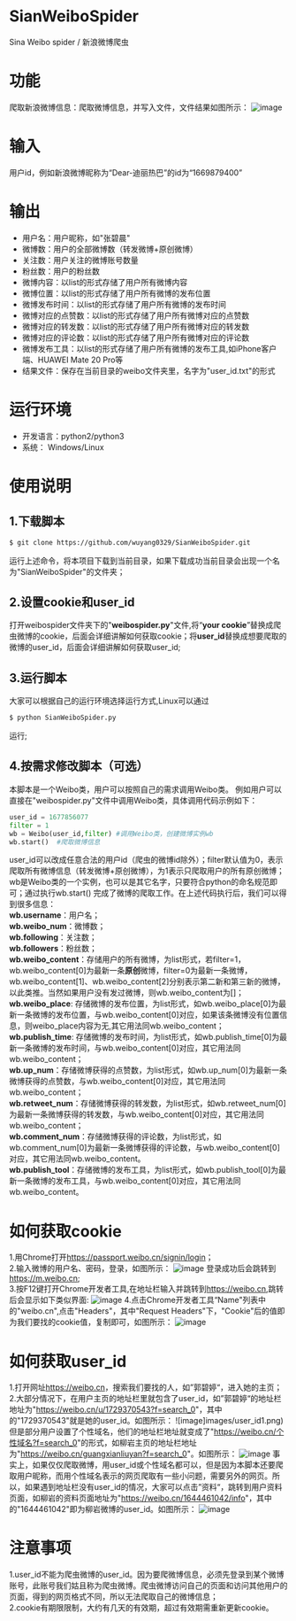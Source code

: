 # SianWeiboSpider
Sina Weibo spider /  新浪微博爬虫

# 功能
爬取新浪微博信息：爬取微博信息，并写入文件，文件结果如图所示：
![image](images/result.png)

# 输入
用户id，例如新浪微博昵称为“Dear-迪丽热巴”的id为“1669879400”

# 输出
- 用户名：用户昵称，如"张碧晨"
- 微博数：用户的全部微博数（转发微博+原创微博）
- 关注数：用户关注的微博账号数量
- 粉丝数：用户的粉丝数
- 微博内容：以list的形式存储了用户所有微博内容
- 微博位置：以list的形式存储了用户所有微博的发布位置
- 微博发布时间：以list的形式存储了用户所有微博的发布时间
- 微博对应的点赞数：以list的形式存储了用户所有微博对应的点赞数
- 微博对应的转发数：以list的形式存储了用户所有微博对应的转发数
- 微博对应的评论数：以list的形式存储了用户所有微博对应的评论数
- 微博发布工具：以list的形式存储了用户所有微博的发布工具,如iPhone客户端、HUAWEI Mate 20 Pro等
- 结果文件：保存在当前目录的weibo文件夹里，名字为"user_id.txt"的形式

# 运行环境
- 开发语言：python2/python3
- 系统： Windows/Linux

# 使用说明
## 1.下载脚本
```bash
$ git clone https://github.com/wuyang0329/SianWeiboSpider.git
```
运行上述命令，将本项目下载到当前目录，如果下载成功当前目录会出现一个名为"SianWeiboSpider"的文件夹；
## 2.设置cookie和user_id
打开weibospider文件夹下的"**weibospider.py**"文件,将“**your cookie**”替换成爬虫微博的cookie，后面会详细讲解如何获取cookie；将**user_id**替换成想要爬取的微博的user_id，后面会详细讲解如何获取user_id;
## 3.运行脚本
大家可以根据自己的运行环境选择运行方式,Linux可以通过
```bash
$ python SianWeiboSpider.py
```
运行;
## 4.按需求修改脚本（可选）
本脚本是一个Weibo类，用户可以按照自己的需求调用Weibo类。
例如用户可以直接在"weibospider.py"文件中调用Weibo类，具体调用代码示例如下：
```python
user_id = 1677856077
filter = 1
wb = Weibo(user_id,filter) #调用Weibo类，创建微博实例wb
wb.start()  #爬取微博信息
```
user_id可以改成任意合法的用户id（爬虫的微博id除外）；filter默认值为0，表示爬取所有微博信息（转发微博+原创微博），为1表示只爬取用户的所有原创微博；wb是Weibo类的一个实例，也可以是其它名字，只要符合python的命名规范即可；通过执行wb.start() 完成了微博的爬取工作。在上述代码执行后，我们可以得到很多信息：<br>
**wb.username**：用户名；<br>
**wb.weibo_num**：微博数；<br>
**wb.following**：关注数；<br>
**wb.followers**：粉丝数；<br>
**wb.weibo_content**：存储用户的所有微博，为list形式，若filter=1， wb.weibo_content[0]为最新一条**原创**微博，filter=0为最新一条微博，wb.weibo_content[1]、wb.weibo_content[2]分别表示第二新和第三新的微博，以此类推。当然如果用户没有发过微博，则wb.weibo_content为[]；<br>
**wb.weibo_place**: 存储微博的发布位置，为list形式，如wb.weibo_place[0]为最新一条微博的发布位置，与wb.weibo_content[0]对应，如果该条微博没有位置信息，则weibo_place内容为无,其它用法同wb.weibo_content；<br>
**wb.publish_time**: 存储微博的发布时间，为list形式，如wb.publish_time[0]为最新一条微博的发布时间，与wb.weibo_content[0]对应，其它用法同wb.weibo_content；<br>
**wb.up_num**：存储微博获得的点赞数，为list形式，如wb.up_num[0]为最新一条微博获得的点赞数，与wb.weibo_content[0]对应，其它用法同wb.weibo_content；<br>
**wb.retweet_num**：存储微博获得的转发数，为list形式，如wb.retweet_num[0]为最新一条微博获得的转发数，与wb.weibo_content[0]对应，其它用法同wb.weibo_content；<br>
**wb.comment_num**：存储微博获得的评论数，为list形式，如wb.comment_num[0]为最新一条微博获得的评论数，与wb.weibo_content[0]对应，其它用法同wb.weibo_content。<br>
**wb.publish_tool**：存储微博的发布工具，为list形式，如wb.publish_tool[0]为最新一条微博的发布工具，与wb.weibo_content[0]对应，其它用法同wb.weibo_content。


# 如何获取cookie
1.用Chrome打开<https://passport.weibo.cn/signin/login>；<br>
2.输入微博的用户名、密码，登录，如图所示：
![image](images/login.png)
登录成功后会跳转到<https://m.weibo.cn>;<br>
3.按F12键打开Chrome开发者工具,在地址栏输入并跳转到<https://weibo.cn>,跳转后会显示如下类似界面:
![image](images/home.png)
4.点击Chrome开发者工具“Name"列表中的"weibo.cn",点击"Headers"，其中"Request Headers"下，"Cookie"后的值即为我们要找的cookie值，复制即可，如图所示：
![image](images/cookie.png)

# 如何获取user_id
1.打开网址<https://weibo.cn>，搜索我们要找的人，如”郭碧婷“，进入她的主页；<br>
2.大部分情况下，在用户主页的地址栏里就包含了user_id，如”郭碧婷“的地址栏地址为"<https://weibo.cn/u/1729370543?f=search_0>"，其中的"1729370543"就是她的user_id。如图所示：
![image]images/user_id1.png)
但是部分用户设置了个性域名，他们的地址栏地址就变成了"<https://weibo.cn/个性域名?f=search_0>"的形式，如柳岩主页的地址栏地址为"<https://weibo.cn/guangxianliuyan?f=search_0>"。如图所示：
![image](images/user_id2.png)
事实上，如果仅仅爬取微博，用user_id或个性域名都可以，但是因为本脚本还要爬取用户昵称，而用个性域名表示的网页爬取有一些小问题，需要另外的网页。所以，如果遇到地址栏没有user_id的情况，大家可以点击”资料“，跳转到用户资料页面，如柳岩的资料页面地址为"<https://weibo.cn/1644461042/info>"，其中的"1644461042"即为柳岩微博的user_id。如图所示：
![image](images/user_id3.png)

# 注意事项
1.user_id不能为爬虫微博的user_id。因为要爬微博信息，必须先登录到某个微博账号，此账号我们姑且称为爬虫微博。爬虫微博访问自己的页面和访问其他用户的页面，得到的网页格式不同，所以无法爬取自己的微博信息；<br>
2.cookie有期限限制，大约有几天的有效期，超过有效期需重新更新cookie。

